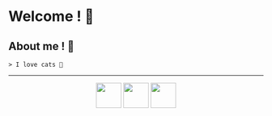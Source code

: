 # Welcome ! 💜

## About me ! 🐾
```
> I love cats 💖
```

---

<div align="center">
  <a href="https://discord.gg/linuxfr" target="_blank"><img src="https://cdn.discordapp.com/attachments/1089646564479344669/1089646689918390352/iu.png" width="50" height="50"></a>
  <a href="https://open.spotify.com/user/icara___234" target="_blank"><img src="https://cdn.discordapp.com/attachments/1089646564479344669/1089646723997126717/iu.png" width="50" height="50"></a>
  <a href="https://www.youtube.com/channel/UC4euw02wIGDnmaGrPQweykg" target="_blank"><img src="https://cdn.discordapp.com/attachments/1089646564479344669/1089646743861338112/iu.png" width="50" height="50"></a>
</div>
